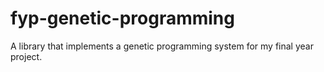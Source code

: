 # fyp-genetic-programming
A library that implements a genetic programming system for my final year project.
